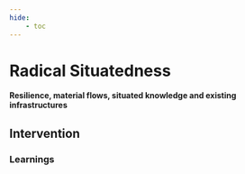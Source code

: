 ```yaml
---
hide:
    - toc
---
```


# Radical Situatedness
**Resilience, material flows, situated knowledge and existing infrastructures**

## Intervention


### Learnings
